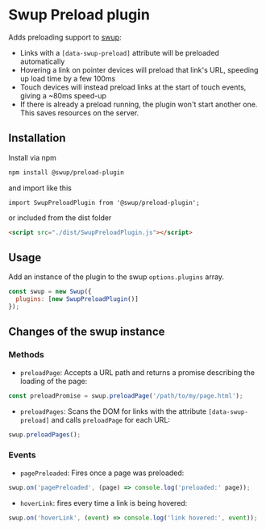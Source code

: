 # Swup Preload plugin

Adds preloading support to [swup](https://github.com/swup/swup):

- Links with a `[data-swup-preload]` attribute will be preloaded automatically
- Hovering a link on pointer devices will preload that link's URL, speeding up load time by a few 100ms
- Touch devices will instead preload links at the start of touch events, giving a ~80ms speed-up
- If there is already a preload running, the plugin won't start another one. This saves resources on the server.

## Installation

Install via npm

```bash
npm install @swup/preload-plugin
```

and import like this

```shell
import SwupPreloadPlugin from '@swup/preload-plugin';
```

or included from the dist folder

```html
<script src="./dist/SwupPreloadPlugin.js"></script>
```

## Usage

Add an instance of the plugin to the swup `options.plugins` array.

```javascript
const swup = new Swup({
  plugins: [new SwupPreloadPlugin()]
});
```

## Changes of the swup instance

### Methods

- `preloadPage`: Accepts a URL path and returns a promise describing the loading of the page:

```js
const preloadPromise = swup.preloadPage('/path/to/my/page.html');
```

- `preloadPages`: Scans the DOM for links with the attribute `[data-swup-preload]` and calls `preloadPage` for each URL:

```js
swup.preloadPages();
```

### Events

- `pagePreloaded`: Fires once a page was preloaded:

```js
swup.on('pagePreloaded', (page) => console.log('preloaded:' page));
```

- `hoverLink`: fires every time a link is being hovered:

```js
swup.on('hoverLink', (event) => console.log('link hovered:', event));
```
